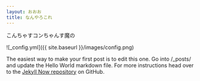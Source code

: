 ```yaml
---
layout: おおお
title: なんやろこれ
---
```

こんちゃすコンちゃんす魔の

![_config.yml]({{ site.baseurl }}/images/config.png)

The easiest way to make your first post is to edit this one. Go into /_posts/ and update the Hello World markdown file. For more instructions head over to the [Jekyll Now repository](https://github.com/barryclark/jekyll-now) on GitHub.
